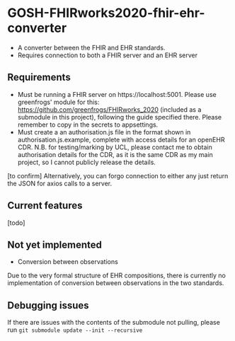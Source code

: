 # GOSH-FHIRworks2020-fhir-ehr-converter
- A converter between the FHIR and EHR standards.
- Requires connection to both a FHIR server and an EHR server

## Requirements
- Must be running a FHIR server on https://localhost:5001. Please use greenfrogs' module for this: https://github.com/greenfrogs/FHIRworks_2020 (included as a submodule in this project), following the guide specified there. Please  remember to copy in the secrets to appsettings.
- Must create a an authorisation.js file in the format shown in authorisation.js.example, complete with access details for an openEHR CDR. N.B. for testing/marking by UCL, please contact me to obtain authorisation details for the CDR, as it is the same CDR as my main project, so I cannot publicly release the details.

[to confirm] Alternatively, you can forgo connection to either any just return the JSON for axios calls to a server. 

## Current features
[todo]

## Not yet implemented
- Conversion between observations

Due to the very formal structure of EHR compositions, there is currently no implementation of conversion between observations in the two standards.


## Debugging issues
If there are issues with the contents of the submodule not pulling, please run `git submodule update --init --recursive`
